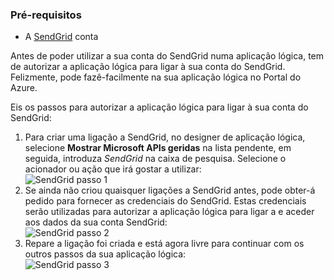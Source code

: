 ### <a name="prerequisites"></a>Pré-requisitos
* A [SendGrid](https://www.SendGrid.com/) conta 

Antes de poder utilizar a sua conta do SendGrid numa aplicação lógica, tem de autorizar a aplicação lógica para ligar à sua conta do SendGrid. Felizmente, pode fazê-facilmente na sua aplicação lógica no Portal do Azure. 

Eis os passos para autorizar a aplicação lógica para ligar à sua conta do SendGrid:

1. Para criar uma ligação a SendGrid, no designer de aplicação lógica, selecione **Mostrar Microsoft APIs geridas** na lista pendente, em seguida, introduza *SendGrid* na caixa de pesquisa. Selecione o acionador ou ação que irá gostar a utilizar:  
   ![SendGrid passo 1](./media/connectors-create-api-sendgrid/sendgrid-1.png)
2. Se ainda não criou quaisquer ligações a SendGrid antes, pode obter-á pedido para fornecer as credenciais do SendGrid. Estas credenciais serão utilizadas para autorizar a aplicação lógica para ligar a e aceder aos dados da sua conta SendGrid:  
   ![SendGrid passo 2](./media/connectors-create-api-sendgrid/sendgrid-2.png)
3. Repare a ligação foi criada e está agora livre para continuar com os outros passos da sua aplicação lógica:  
   ![SendGrid passo 3](./media/connectors-create-api-sendgrid/sendgrid-3.png)   


